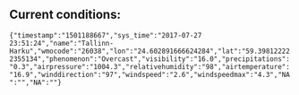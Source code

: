 ## Current conditions: 
 ``` {"timestamp":"1501188667","sys_time":"2017-07-27 23:51:24","name":"Tallinn-Harku","wmocode":"26038","lon":"24.602891666624284","lat":"59.398122222355134","phenomenon":"Overcast","visibility":"16.0","precipitations":"0.3","airpressure":"1004.3","relativehumidity":"98","airtemperature":"16.9","winddirection":"97","windspeed":"2.6","windspeedmax":"4.3","NA":"","NA":""} ```
